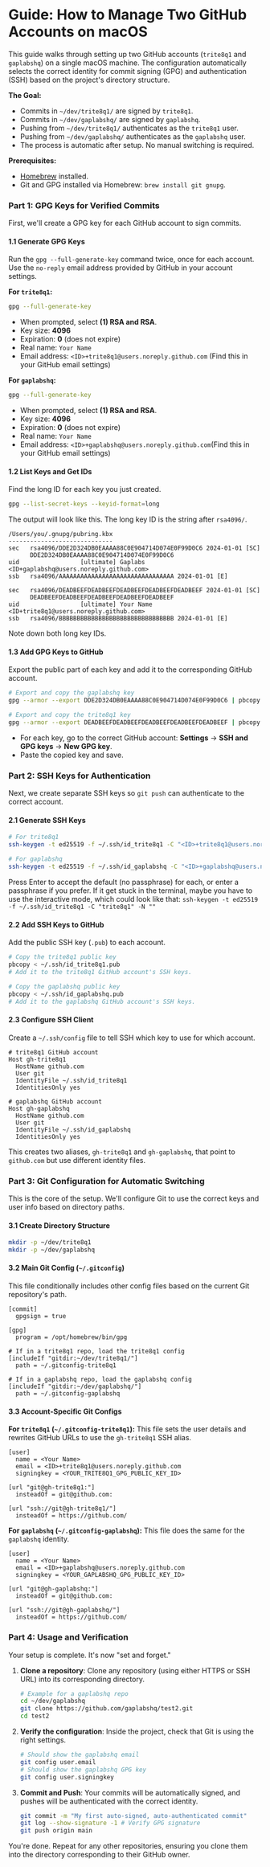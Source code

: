 # Guide: How to Manage Two GitHub Accounts on macOS

This guide walks through setting up two GitHub accounts (`trite8q1` and `gaplabshq`) on a single macOS machine. The configuration automatically selects the correct identity for commit signing (GPG) and authentication (SSH) based on the project's directory structure.

**The Goal:**
- Commits in `~/dev/trite8q1/` are signed by `trite8q1`.
- Commits in `~/dev/gaplabshq/` are signed by `gaplabshq`.
- Pushing from `~/dev/trite8q1/` authenticates as the `trite8q1` user.
- Pushing from `~/dev/gaplabshq/` authenticates as the `gaplabshq` user.
- The process is automatic after setup. No manual switching is required.

**Prerequisites:**
- [Homebrew](https://brew.sh/) installed.
- Git and GPG installed via Homebrew: `brew install git gnupg`.

### Part 1: GPG Keys for Verified Commits

First, we'll create a GPG key for each GitHub account to sign commits.

#### 1.1 Generate GPG Keys
Run the `gpg --full-generate-key` command twice, once for each account. Use the `no-reply` email address provided by GitHub in your account settings.

**For `trite8q1`:**
```sh
gpg --full-generate-key
```
- When prompted, select **(1) RSA and RSA**.
- Key size: **4096**
- Expiration: **0** (does not expire)
- Real name: `Your Name`
- Email address: `<ID>+trite8q1@users.noreply.github.com` (Find this in your GitHub email settings)

**For `gaplabshq`:**
```sh
gpg --full-generate-key
```
- When prompted, select **(1) RSA and RSA**.
- Key size: **4096**
- Expiration: **0** (does not expire)
- Real name: `Your Name`
- Email address: `<ID>+gaplabshq@users.noreply.github.com`(Find this in your GitHub email settings)

#### 1.2 List Keys and Get IDs
Find the long ID for each key you just created.

```sh
gpg --list-secret-keys --keyid-format=long
```
The output will look like this. The long key ID is the string after `rsa4096/`.
```
/Users/you/.gnupg/pubring.kbx
-----------------------------
sec   rsa4096/DDE2D324DB0EAAAA88C0E904714D074E0F99D0C6 2024-01-01 [SC]
      DDE2D324DB0EAAAA88C0E904714D074E0F99D0C6
uid                 [ultimate] Gaplabs <ID+gaplabshq@users.noreply.github.com>
ssb   rsa4096/AAAAAAAAAAAAAAAAAAAAAAAAAAAAAAAA 2024-01-01 [E]

sec   rsa4096/DEADBEEFDEADBEEFDEADBEEFDEADBEEFDEADBEEF 2024-01-01 [SC]
      DEADBEEFDEADBEEFDEADBEEFDEADBEEFDEADBEEF
uid                 [ultimate] Your Name <ID+trite8q1@users.noreply.github.com>
ssb   rsa4096/BBBBBBBBBBBBBBBBBBBBBBBBBBBBBBBB 2024-01-01 [E]
```
Note down both long key IDs.

#### 1.3 Add GPG Keys to GitHub
Export the public part of each key and add it to the corresponding GitHub account.

```sh
# Export and copy the gaplabshq key
gpg --armor --export DDE2D324DB0EAAAA88C0E904714D074E0F99D0C6 | pbcopy

# Export and copy the trite8q1 key
gpg --armor --export DEADBEEFDEADBEEFDEADBEEFDEADBEEFDEADBEEF | pbcopy
```
- For each key, go to the correct GitHub account: **Settings** -> **SSH and GPG keys** -> **New GPG key**.
- Paste the copied key and save.

### Part 2: SSH Keys for Authentication

Next, we create separate SSH keys so `git push` can authenticate to the correct account.

#### 2.1 Generate SSH Keys
```sh
# For trite8q1
ssh-keygen -t ed25519 -f ~/.ssh/id_trite8q1 -C "<ID>+trite8q1@users.noreply.github.com"

# For gaplabshq
ssh-keygen -t ed25519 -f ~/.ssh/id_gaplabshq -C "<ID>+gaplabshq@users.noreply.github.com"
```
Press Enter to accept the default (no passphrase) for each, or enter a passphrase if you prefer. 
If it get stuck in the terminal, maybe you have to use the interactive mode, which could look like that: 
`ssh-keygen -t ed25519 -f ~/.ssh/id_trite8q1 -C "trite8q1" -N ""`

#### 2.2 Add SSH Keys to GitHub
Add the public SSH key (`.pub`) to each account.

```sh
# Copy the trite8q1 public key
pbcopy < ~/.ssh/id_trite8q1.pub
# Add it to the trite8q1 GitHub account's SSH keys.

# Copy the gaplabshq public key
pbcopy < ~/.ssh/id_gaplabshq.pub
# Add it to the gaplabshq GitHub account's SSH keys.
```

#### 2.3 Configure SSH Client
Create a `~/.ssh/config` file to tell SSH which key to use for which account.

```ini:~/.ssh/config
# trite8q1 GitHub account
Host gh-trite8q1
  HostName github.com
  User git
  IdentityFile ~/.ssh/id_trite8q1
  IdentitiesOnly yes

# gaplabshq GitHub account
Host gh-gaplabshq
  HostName github.com
  User git
  IdentityFile ~/.ssh/id_gaplabshq
  IdentitiesOnly yes
```
This creates two aliases, `gh-trite8q1` and `gh-gaplabshq`, that point to `github.com` but use different identity files.

### Part 3: Git Configuration for Automatic Switching

This is the core of the setup. We'll configure Git to use the correct keys and user info based on directory paths.

#### 3.1 Create Directory Structure
```sh
mkdir -p ~/dev/trite8q1
mkdir -p ~/dev/gaplabshq
```

#### 3.2 Main Git Config (`~/.gitconfig`)
This file conditionally includes other config files based on the current Git repository's path.

```ini:~/.gitconfig
[commit]
  gpgsign = true

[gpg]
  program = /opt/homebrew/bin/gpg

# If in a trite8q1 repo, load the trite8q1 config
[includeIf "gitdir:~/dev/trite8q1/"]
  path = ~/.gitconfig-trite8q1

# If in a gaplabshq repo, load the gaplabshq config
[includeIf "gitdir:~/dev/gaplabshq/"]
  path = ~/.gitconfig-gaplabshq
```

#### 3.3 Account-Specific Git Configs

**For `trite8q1` (`~/.gitconfig-trite8q1`):**
This file sets the user details and rewrites GitHub URLs to use the `gh-trite8q1` SSH alias.
```
[user]
  name = <Your Name>
  email = <ID>+trite8q1@users.noreply.github.com
  signingkey = <YOUR_TRITE8Q1_GPG_PUBLIC_KEY_ID>

[url "git@gh-trite8q1:"]
  insteadOf = git@github.com:

[url "ssh://git@gh-trite8q1/"]
  insteadOf = https://github.com/
```

**For `gaplabshq` (`~/.gitconfig-gaplabshq`):**
This file does the same for the `gaplabshq` identity.
```
[user]
  name = <Your Name>
  email = <ID>+gaplabshq@users.noreply.github.com
  signingkey = <YOUR_GAPLABSHQ_GPG_PUBLIC_KEY_ID>

[url "git@gh-gaplabshq:"]
  insteadOf = git@github.com:

[url "ssh://git@gh-gaplabshq/"]
  insteadOf = https://github.com/
```

### Part 4: Usage and Verification

Your setup is complete. It's now "set and forget."

1.  **Clone a repository**:
    Clone any repository (using either HTTPS or SSH URL) into its corresponding directory.
    ```sh
    # Example for a gaplabshq repo
    cd ~/dev/gaplabshq
    git clone https://github.com/gaplabshq/test2.git
    cd test2
    ```

2.  **Verify the configuration**:
    Inside the project, check that Git is using the right settings.
    ```sh
    # Should show the gaplabshq email
    git config user.email
    # Should show the gaplabshq GPG key
    git config user.signingkey
    ```

3.  **Commit and Push**:
    Your commits will be automatically signed, and pushes will be authenticated with the correct identity.
    ```sh
    git commit -m "My first auto-signed, auto-authenticated commit"
    git log --show-signature -1 # Verify GPG signature
    git push origin main
    ```

You're done. Repeat for any other repositories, ensuring you clone them into the directory corresponding to their GitHub owner.

